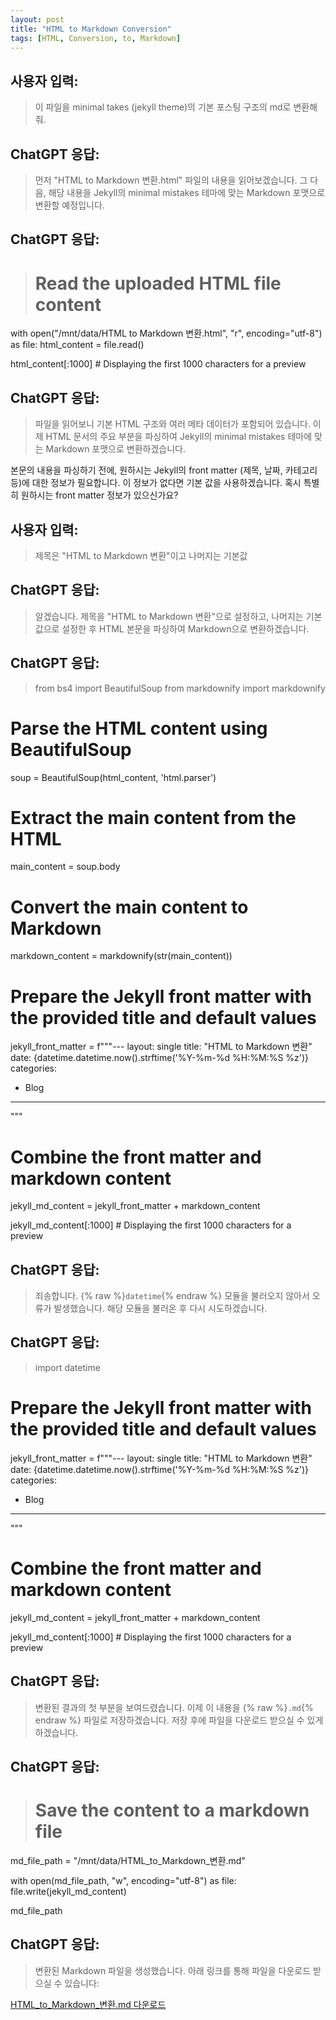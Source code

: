 ```yaml
---
layout: post
title: "HTML to Markdown Conversion"
tags: [HTML, Conversion, to, Markdown]
---
```


## 사용자 입력:
> 이 파일을 minimal takes (jekyll theme)의 기본 포스팅 구조의 md로 변환해줘.

## ChatGPT 응답:
> 먼저 "HTML to Markdown 변환.html" 파일의 내용을 읽어보겠습니다. 그 다음, 해당 내용을 Jekyll의 minimal mistakes 테마에 맞는 Markdown 포맷으로 변환할 예정입니다.

## ChatGPT 응답:
> # Read the uploaded HTML file content
with open("/mnt/data/HTML to Markdown 변환.html", "r", encoding="utf-8") as file:
    html_content = file.read()

html_content[:1000]  # Displaying the first 1000 characters for a preview

## ChatGPT 응답:
> 파일을 읽어보니 기본 HTML 구조와 여러 메타 데이터가 포함되어 있습니다. 이제 HTML 문서의 주요 부분을 파싱하여 Jekyll의 minimal mistakes 테마에 맞는 Markdown 포맷으로 변환하겠습니다.

본문의 내용을 파싱하기 전에, 원하시는 Jekyll의 front matter (제목, 날짜, 카테고리 등)에 대한 정보가 필요합니다. 이 정보가 없다면 기본 값을 사용하겠습니다. 혹시 특별히 원하시는 front matter 정보가 있으신가요?

## 사용자 입력:
> 제목은 "HTML to Markdown 변환"이고 나머지는 기본값

## ChatGPT 응답:
> 알겠습니다. 제목을 "HTML to Markdown 변환"으로 설정하고, 나머지는 기본값으로 설정한 후 HTML 본문을 파싱하여 Markdown으로 변환하겠습니다.

## ChatGPT 응답:
> from bs4 import BeautifulSoup
from markdownify import markdownify

# Parse the HTML content using BeautifulSoup
soup = BeautifulSoup(html_content, 'html.parser')

# Extract the main content from the HTML
main_content = soup.body

# Convert the main content to Markdown
markdown_content = markdownify(str(main_content))

# Prepare the Jekyll front matter with the provided title and default values
jekyll_front_matter = f"""---
layout: single
title: "HTML to Markdown 변환"
date: {datetime.datetime.now().strftime('%Y-%m-%d %H:%M:%S %z')}
categories:
  - Blog
---

"""

# Combine the front matter and markdown content
jekyll_md_content = jekyll_front_matter + markdown_content

jekyll_md_content[:1000]  # Displaying the first 1000 characters for a preview

## ChatGPT 응답:
> 죄송합니다. {% raw %}`datetime`{% endraw %} 모듈을 불러오지 않아서 오류가 발생했습니다. 해당 모듈을 불러온 후 다시 시도하겠습니다.

## ChatGPT 응답:
> import datetime

# Prepare the Jekyll front matter with the provided title and default values
jekyll_front_matter = f"""---
layout: single
title: "HTML to Markdown 변환"
date: {datetime.datetime.now().strftime('%Y-%m-%d %H:%M:%S %z')}
categories:
  - Blog
---

"""

# Combine the front matter and markdown content
jekyll_md_content = jekyll_front_matter + markdown_content

jekyll_md_content[:1000]  # Displaying the first 1000 characters for a preview

## ChatGPT 응답:
> 변환된 결과의 첫 부분을 보여드렸습니다. 이제 이 내용을 {% raw %}`.md`{% endraw %} 파일로 저장하겠습니다. 저장 후에 파일을 다운로드 받으실 수 있게 하겠습니다.

## ChatGPT 응답:
> # Save the content to a markdown file
md_file_path = "/mnt/data/HTML_to_Markdown_변환.md"

with open(md_file_path, "w", encoding="utf-8") as file:
    file.write(jekyll_md_content)

md_file_path

## ChatGPT 응답:
> 변환된 Markdown 파일을 생성했습니다. 아래 링크를 통해 파일을 다운로드 받으실 수 있습니다:

[HTML_to_Markdown_변환.md 다운로드](sandbox:/mnt/data/HTML_to_Markdown_변환.md)

